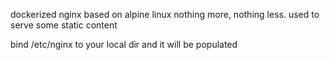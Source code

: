 dockerized nginx based on alpine linux
nothing more, nothing less. used to serve some static content

bind /etc/nginx to your local dir and it will be populated
